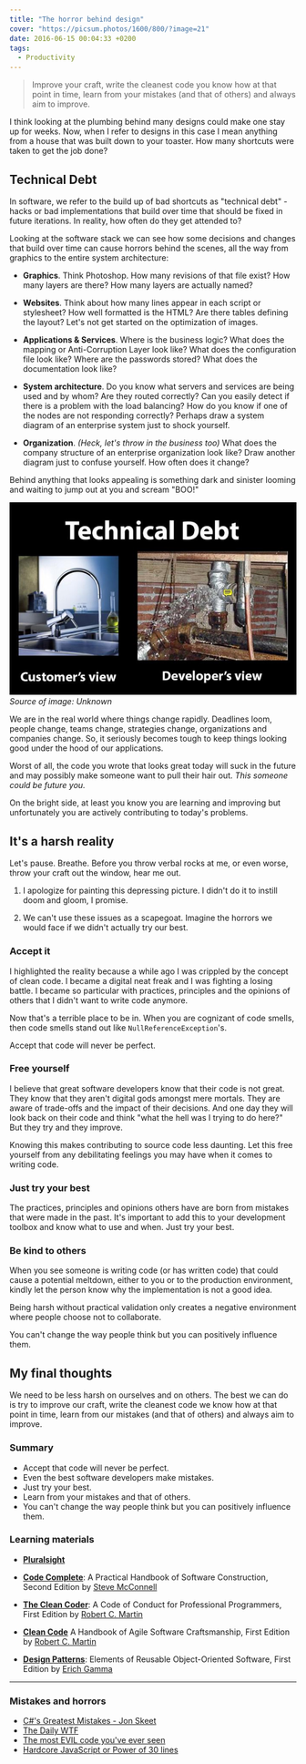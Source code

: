 ```yaml
---
title: "The horror behind design"
cover: "https://picsum.photos/1600/800/?image=21"
date: 2016-06-15 00:04:33 +0200
tags:
  - Productivity
---
```


> Improve your craft, write the cleanest code you know how at that point in time,
> learn from your mistakes (and that of others) and always aim to improve.

I think looking at the plumbing behind many designs could make one stay up for
weeks. Now, when I refer to designs in this case I mean anything from a house
that was built down to your toaster. How many shortcuts were taken to get
the job done?

## Technical Debt

In software, we refer to the build up of bad shortcuts as "technical debt" -
hacks or bad implementations that build over time that should be fixed in
future iterations. In reality, how often do they get attended to?

Looking at the software stack we can see how some decisions and changes that
build over time can cause horrors behind the scenes, all the way from graphics to the
entire system architecture:

- **Graphics**. Think Photoshop. How many revisions of that file exist? How many
  layers are there? How many layers are actually named?

- **Websites**. Think about how many lines appear in each script or stylesheet?
  How well formatted is the HTML? Are there tables defining the layout?
  Let's not get started on the optimization of images.

- **Applications & Services**. Where is the business logic? What does the mapping
  or Anti-Corruption Layer look like? What does the configuration file look
  like? Where are the passwords stored? What does the documentation look like?

- **System architecture**. Do you know what servers and services are being used
  and by whom? Are they routed correctly? Can you easily detect if there is a
  problem with the load balancing? How do you know if one of the nodes are not
  responding correctly? Perhaps draw a system diagram of an enterprise system
  just to shock yourself.

- **Organization**. _(Heck, let's throw in the business too)_ What does the
  company structure of an enterprise organization look like? Draw another
  diagram just to confuse yourself. How often does it change?

Behind anything that looks appealing is something dark and sinister looming and
waiting to jump out at you and scream "BOO!"

![Analogy](./technical-debt.jpg "There's a big difference between what the customer sees and what the developer sees")
_Source of image: Unknown_

We are in the real world where things change rapidly. Deadlines loom,
people change, teams change, strategies change, organizations
and companies change. So, it seriously becomes tough to keep things looking
good under the hood of our applications.

Worst of all, the code you wrote that looks great today will suck in the
future and may possibly make someone want to pull their hair out. _This someone
could be future you._

On the bright side, at least you know you are learning and improving but
unfortunately you are actively contributing to today's problems.

## It's a harsh reality

Let's pause. Breathe. Before you throw verbal rocks at me, or even worse, throw
your craft out the window, hear me out.

1.  I apologize for painting this depressing picture. I didn't do it
    to instill doom and gloom, I promise.

2.  We can't use these issues as a scapegoat. Imagine the horrors we would face if
    we didn't actually try our best.

### Accept it

I highlighted the reality because a while ago I was crippled by the concept of
clean code. I became a digital neat freak and I was fighting a losing battle.
I became so particular with practices, principles and the opinions of others
that I didn't want to write code anymore.

Now that's a terrible place to be in. When you are cognizant of code smells,
then code smells stand out like `NullReferenceException`'s.

Accept that code will never be perfect.

### Free yourself

I believe that great software developers know that their code is not great.
They know that they aren't digital gods amongst mere mortals. They are aware
of trade-offs and the impact of their decisions. And one day they will look
back on their code and think "what the hell was I trying to do here?"
But they try and they improve.

Knowing this makes contributing to source code less daunting. Let this free
yourself from any debilitating feelings you may have when it comes to writing
code.

### Just try your best

The practices, principles and opinions others have are born from mistakes that
were made in the past. It's important to add this to your development toolbox
and know what to use and when. Just try your best.

### Be kind to others

When you see someone is writing code (or has written code) that could cause a potential meltdown,
either to you or to the production environment, kindly let the person know
why the implementation is not a good idea.

Being harsh without practical validation only creates a negative environment
where people choose not to collaborate.

You can't change the way people think but you can positively influence them.

## My final thoughts

We need to be less harsh on ourselves and on others. The best we can do is try
to improve our craft, write the cleanest code we know how at that point in time,
learn from our mistakes (and that of others) and always aim to improve.

### Summary

- Accept that code will never be perfect.
- Even the best software developers make mistakes.
- Just try your best.
- Learn from your mistakes and that of others.
- You can't change the way people think but you can positively influence them.

### Learning materials

- [**Pluralsight**](https://www.pluralsight.com/)

- [**Code Complete**](https://www.amazon.com/Code-Complete-Practical-Handbook-Construction/dp/0735619670/):
  A Practical Handbook of Software Construction, Second Edition by
  [Steve McConnell](http://www.amazon.com/Steve-McConnell/e/B000APETRK/)

- [**The Clean Coder**](https://www.amazon.com/Clean-Coder-Conduct-Professional-Programmers/dp/0137081073/):
  A Code of Conduct for Professional Programmers, First Edition by
  [Robert C. Martin](http://www.amazon.com/Robert-C.-Martin/e/B000APG87E/)

- [**Clean Code**](https://www.amazon.com/Clean-Code-Handbook-Software-Craftsmanship/dp/0132350882/)
  A Handbook of Agile Software Craftsmanship, First Edition by
  [Robert C. Martin](http://www.amazon.com/Robert-C.-Martin/e/B000APG87E/)

- [**Design Patterns**](https://www.amazon.com/Design-Patterns-Elements-Reusable-Object-Oriented/dp/0201633612):
  Elements of Reusable Object-Oriented Software, First Edition by
  [Erich Gamma](http://www.amazon.com/Erich-Gamma/e/B000AQ3QWI/)

---

### Mistakes and horrors

- [C#'s Greatest Mistakes - Jon Skeet](https://vimeo.com/17151234)
- [The Daily WTF](http://thedailywtf.com/)
- [The most EVIL code you've ever seen](http://stackoverflow.com/questions/434414/what-is-the-most-evil-code-you-have-ever-seen-in-a-production-enterprise-environ)
- [Hardcore JavaScript or Power of 30 lines](http://ipestov.com/hardcore-javascript-or-power-of-30-lines/)
